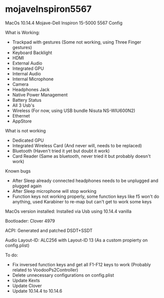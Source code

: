 # mojaveInspiron5567
MacOs 10.14.4 Mojave-Dell Inspiron 15-5000 5567 Config

What is Working:

- Trackpad with gestures (Some not working, using Three Finger gestures)
- Keyboard Backlight
- HDMI
- External Audio
- Integrated GPU
- Internal Audio
- Internal Microphone
- Camera
- Headphones Jack
- Native Power Management
- Battery Status
- All 3 Usb's
- Wireless (For now, using USB bundle Nisuta NS-WIU600N2)
- Ethernet
- AppStore


What is not working

- Dedicated GPU
- Integrated Wireless Card (And never will, needs to be replaced)
- Bluetooth (Haven't tried it yet but doubt it work)
- Card Reader (Same as bluetooth, never tried it but probably doesn't work)

Known bugs

- After Sleep already connected headphones needs to be unplugged and plugged again
- After Sleep microphone will stop working
- Function keys not working properly, some function keys like f5 won't do anything, used Karabiner to re-map but can't get to work some keys


MacOs version installed: Installed via Usb using 10.14.4 vanilla

Bootloader: Clover 4979

ACPI: Generated and patched DSDT+SSDT

Audio Layout-ID: ALC256 with Layout-ID 13 (As a custom propierty on config.plist)

To do:

- Fix inversed function keys and get all F1-F12 keys to work (Probably related to VoodooPs2Controller)
- Delete unnecessary configurations on config.plist
- Update Kexts
- Update Clover
- Update 10.14.4 to 10.14.6
